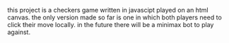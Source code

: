 this project is a checkers game written in javascipt played on an html canvas.
the only version made so far is one in which both players need to click their move locally.
in the future there will be a minimax bot to play against.